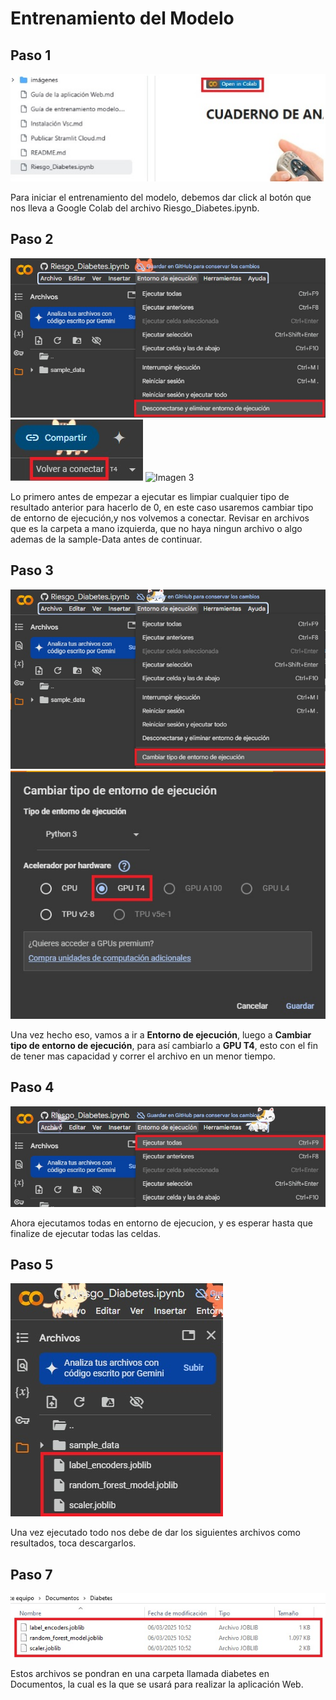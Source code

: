 # Entrenamiento del Modelo

## Paso 1
![Entrenamiento del modelo](https://github.com/adiacla/diabetes/blob/main/imagenes/1-entrenamiento.jpg?raw=true)

Para iniciar el entrenamiento del modelo, debemos dar click al botón que nos lleva a Google Colab del archivo Riesgo_Diabetes.ipynb.

## Paso 2
![Imagen 2](https://github.com/adiacla/diabetes/blob/main/imagenes/2-entrenamiento.jpg)
![Imagen 0](https://github.com/adiacla/diabetes/blob/main/imagenes/0-entrenamiento.jpg)
![Imagen 3](https://github.com/adiacla/diabetes/blob/main/imagenes/3-entrenamiento.jpg)

Lo primero antes de empezar a ejecutar es limpiar cualquier tipo de resultado anterior para hacerlo de 0, en este caso usaremos cambiar tipo de entorno de ejecución,y nos volvemos a conectar. Revisar en archivos que es la carpeta a mano izquierda, que no haya ningun archivo o algo ademas de la sample-Data antes de continuar.

## Paso 3
![Imagen 4](https://github.com/adiacla/diabetes/blob/main/imagenes/4-entrenamiento.jpg)
![Imagen 5](https://github.com/adiacla/diabetes/blob/main/imagenes/5-entrenamiento.jpg)

Una vez hecho eso, vamos a ir a **Entorno de ejecución**, luego a **Cambiar tipo de entorno de ejecución**, para así cambiarlo a **GPU T4**, esto con el fin de tener mas capacidad y correr el archivo en un menor tiempo.

## Paso 4

![Imagen 6](https://github.com/adiacla/diabetes/blob/main/imagenes/6-entrenamiento.jpg)

Ahora ejecutamos todas en entorno de ejecucion, y es esperar hasta que finalize de ejecutar todas las celdas.

## Paso 5

![Imagen 7](https://github.com/adiacla/diabetes/blob/main/imagenes/7-entrenamiento.jpg)

Una vez ejecutado todo nos debe de dar los siguientes archivos como resultados, toca descargarlos.

## Paso 7
![Imagen 8](https://github.com/adiacla/diabetes/blob/main/imagenes/8-entrenamiento.jpg)

Estos archivos se pondran en una carpeta llamada diabetes en Documentos, la cual es la que se usará para realizar la aplicación Web.

